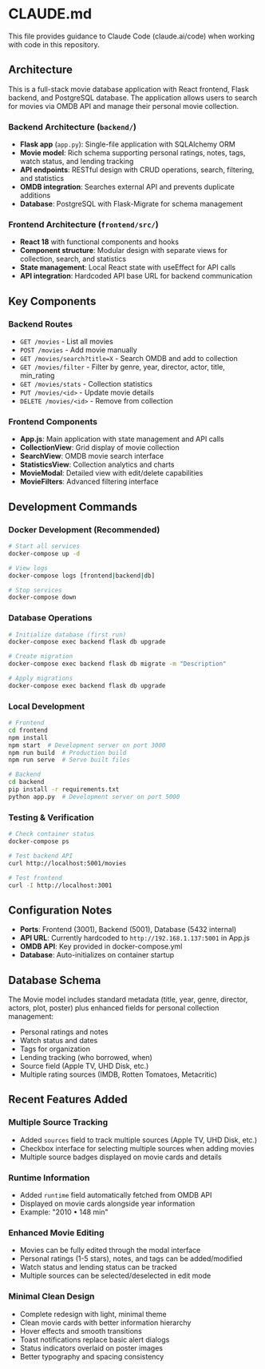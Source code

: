 # CLAUDE.md

This file provides guidance to Claude Code (claude.ai/code) when working with code in this repository.

## Architecture

This is a full-stack movie database application with React frontend, Flask backend, and PostgreSQL database. The application allows users to search for movies via OMDB API and manage their personal movie collection.

### Backend Architecture (`backend/`)
- **Flask app** (`app.py`): Single-file application with SQLAlchemy ORM
- **Movie model**: Rich schema supporting personal ratings, notes, tags, watch status, and lending tracking
- **API endpoints**: RESTful design with CRUD operations, search, filtering, and statistics
- **OMDB integration**: Searches external API and prevents duplicate additions
- **Database**: PostgreSQL with Flask-Migrate for schema management

### Frontend Architecture (`frontend/src/`)
- **React 18** with functional components and hooks
- **Component structure**: Modular design with separate views for collection, search, and statistics
- **State management**: Local React state with useEffect for API calls
- **API integration**: Hardcoded API base URL for backend communication

## Key Components

### Backend Routes
- `GET /movies` - List all movies
- `POST /movies` - Add movie manually
- `GET /movies/search?title=X` - Search OMDB and add to collection
- `GET /movies/filter` - Filter by genre, year, director, actor, title, min_rating
- `GET /movies/stats` - Collection statistics
- `PUT /movies/<id>` - Update movie details
- `DELETE /movies/<id>` - Remove from collection

### Frontend Components
- **App.js**: Main application with state management and API calls
- **CollectionView**: Grid display of movie collection
- **SearchView**: OMDB movie search interface
- **StatisticsView**: Collection analytics and charts
- **MovieModal**: Detailed view with edit/delete capabilities
- **MovieFilters**: Advanced filtering interface

## Development Commands

### Docker Development (Recommended)
```bash
# Start all services
docker-compose up -d

# View logs
docker-compose logs [frontend|backend|db]

# Stop services
docker-compose down
```

### Database Operations
```bash
# Initialize database (first run)
docker-compose exec backend flask db upgrade

# Create migration
docker-compose exec backend flask db migrate -m "Description"

# Apply migrations
docker-compose exec backend flask db upgrade
```

### Local Development
```bash
# Frontend
cd frontend
npm install
npm start  # Development server on port 3000
npm run build  # Production build
npm run serve  # Serve built files

# Backend
cd backend
pip install -r requirements.txt
python app.py  # Development server on port 5000
```

### Testing & Verification
```bash
# Check container status
docker-compose ps

# Test backend API
curl http://localhost:5001/movies

# Test frontend
curl -I http://localhost:3001
```

## Configuration Notes

- **Ports**: Frontend (3001), Backend (5001), Database (5432 internal)
- **API URL**: Currently hardcoded to `http://192.168.1.137:5001` in App.js
- **OMDB API**: Key provided in docker-compose.yml
- **Database**: Auto-initializes on container startup

## Database Schema

The Movie model includes standard metadata (title, year, genre, director, actors, plot, poster) plus enhanced fields for personal collection management:
- Personal ratings and notes
- Watch status and dates  
- Tags for organization
- Lending tracking (who borrowed, when)
- Source field (Apple TV, UHD Disk, etc.)
- Multiple rating sources (IMDB, Rotten Tomatoes, Metacritic)

## Recent Features Added

### Multiple Source Tracking
- Added `sources` field to track multiple sources (Apple TV, UHD Disk, etc.)
- Checkbox interface for selecting multiple sources when adding movies
- Multiple source badges displayed on movie cards and details

### Runtime Information
- Added `runtime` field automatically fetched from OMDB API
- Displayed on movie cards alongside year information
- Example: "2010 • 148 min"

### Enhanced Movie Editing
- Movies can be fully edited through the modal interface
- Personal ratings (1-5 stars), notes, and tags can be added/modified
- Watch status and lending status can be tracked
- Multiple sources can be selected/deselected in edit mode

### Minimal Clean Design
- Complete redesign with light, minimal theme
- Clean movie cards with better information hierarchy
- Hover effects and smooth transitions
- Toast notifications replace basic alert dialogs
- Status indicators overlaid on poster images
- Better typography and spacing consistency